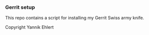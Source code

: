 ### Gerrit setup
This repo contains a script for installing my Gerrit Swiss army knife.

Copyright Yannik Ehlert
